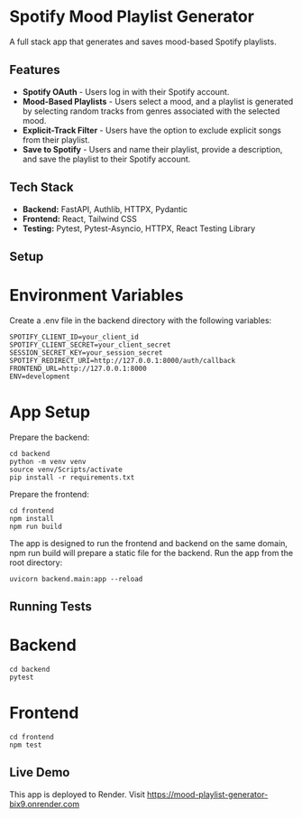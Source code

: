 # Spotify Mood Playlist Generator

A full stack app that generates and saves mood-based Spotify playlists. 

## Features

- **Spotify OAuth** - Users log in with their Spotify account.
- **Mood-Based Playlists** - Users select a mood, and a playlist is generated by selecting random tracks from genres associated with the selected mood.
- **Explicit-Track Filter** - Users have the option to exclude explicit songs from their playlist.
- **Save to Spotify** - Users and name their playlist, provide a description, and save the playlist to their Spotify account.

## Tech Stack

- **Backend:** FastAPI, Authlib, HTTPX, Pydantic
- **Frontend:** React, Tailwind CSS
- **Testing:** Pytest, Pytest-Asyncio, HTTPX, React Testing Library

## Setup

# Environment Variables

Create a .env file in the backend directory with the following variables:

```dotenv
SPOTIFY_CLIENT_ID=your_client_id
SPOTIFY_CLIENT_SECRET=your_client_secret
SESSION_SECRET_KEY=your_session_secret
SPOTIFY_REDIRECT_URI=http://127.0.0.1:8000/auth/callback
FRONTEND_URL=http://127.0.0.1:8000
ENV=development
```

# App Setup
Prepare the backend:
```
cd backend
python -m venv venv
source venv/Scripts/activate
pip install -r requirements.txt
```

Prepare the frontend:
```
cd frontend
npm install
npm run build
```

The app is designed to run the frontend and backend on the same domain, npm run build will prepare a static file for the backend. Run the app from the root directory:
```
uvicorn backend.main:app --reload
```

## Running Tests

# Backend
```
cd backend
pytest
```

# Frontend
```
cd frontend
npm test
```

## Live Demo
This app is deployed to Render. Visit https://mood-playlist-generator-bix9.onrender.com

